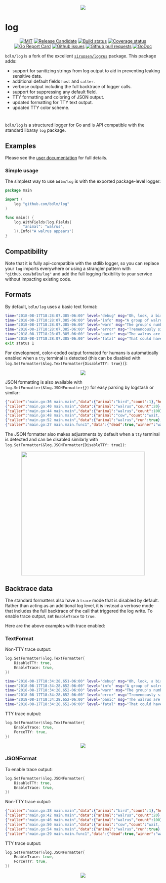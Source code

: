 <p align="center">
    <img src="https://github.com/bdlm/log/wiki/assets/images/tty.png">
</p>

# log

<p align="center">
	<a href="https://github.com/bdlm/log/blob/master/LICENSE"><img src="https://img.shields.io/badge/license-MIT-blue.svg" alt="MIT"></a>
	<a href="https://github.com/mkenney/software-guides/blob/master/STABILITY-BADGES.md#release-candidate"><img src="https://img.shields.io/badge/stability-pre--release-48c9b0.svg" alt="Release Candidate"></a>
	<a href="https://travis-ci.org/bdlm/log"><img src="https://travis-ci.org/bdlm/log.svg?branch=master" alt="Build status"></a>
	<a href="https://codecov.io/gh/bdlm/log"><img src="https://img.shields.io/codecov/c/github/bdlm/log/master.svg" alt="Coverage status"></a>
	<a href="https://goreportcard.com/report/github.com/bdlm/log"><img src="https://goreportcard.com/badge/github.com/bdlm/log" alt="Go Report Card"></a>
	<a href="https://github.com/bdlm/log/issues"><img src="https://img.shields.io/github/issues-raw/bdlm/log.svg" alt="Github issues"></a>
	<a href="https://github.com/bdlm/log/pulls"><img src="https://img.shields.io/github/issues-pr/bdlm/log.svg" alt="Github pull requests"></a>
	<a href="https://godoc.org/github.com/bdlm/log"><img src="https://godoc.org/github.com/bdlm/log?status.svg" alt="GoDoc"></a>
</p>

`bdlm/log` is a fork of the excellent [`sirupsen/logrus`](https://github.com/sirupsen/logrus) package. This package adds:

* support for sanitizing strings from log output to aid in preventing leaking sensitive data.
* additional default fields `host` and `caller`.
* verbose output including the full backtrace of logger calls.
* support for suppressing any default field.
* TTY formatting and coloring of JSON output.
* updated formatting for TTY text output.
* updated TTY color scheme.

#

`bdlm/log` is a structured logger for Go and is API compatible with the standard libaray `log` package.

## Examples

Please see the [user documentation](https://github.com/bdlm/log/wiki) for full details.

### Simple usage

The simplest way to use `bdlm/log` is with the exported package-level logger:

```go
package main

import (
    log "github.com/bdlm/log"
)

func main() {
    log.WithFields(log.Fields{
        "animal": "walrus",
    }).Info("A walrus appears")
}
```

## Compatibility

Note that it is fully api-compatible with the stdlib logger, so you can replace your `log` imports everywhere or using a strangler pattern with `"github.com/bdlm/log"` and add the full logging flexibility to your service without impacting existing code.

## Formats

By default, `bdlm/log` uses a basic text format:
```sh
time="2018-08-17T18:28:07.385-06:00" level="debug" msg="Oh, look, a bird..." data.animal="bird" data.count=1 caller="main.go:34 main.main" host="myhost"
time="2018-08-17T18:28:07.385-06:00" level="info" msg="A group of walrus emerges from the ocean" data.animal="walrus" data.count=20 caller="main.go:38 main.main" host="myhost"
time="2018-08-17T18:28:07.385-06:00" level="warn" msg="The group's number increased tremendously!" data.animal="walrus" data.count=100 caller="main.go:42 main.main" host="myhost"
time="2018-08-17T18:28:07.385-06:00" level="error" msg="Tremendously sized cow enters the ocean." data.animal="cow" data.count="wait, what?" caller="main.go:46 main.main" host="myhost"
time="2018-08-17T18:28:07.385-06:00" level="panic" msg="The walrus are attacking!" data.animal="walrus" data.run=true caller="main.go:50 main.main" host="myhost"
time="2018-08-17T18:28:07.385-06:00" level="fatal" msg="That could have gone better..." data.dead=true data.winner="walrus" caller="main.go:25 main.main.func1" host="myhost"
exit status 1
```

For development, color-coded output formated for humans is automatically enabled when a `tty` terminal is detected (this can be disabled with `log.SetFormatter(&log.TextFormatter{DisableTTY: true})`):

<p align="center">
    <img src="https://github.com/bdlm/log/wiki/assets/images/tty.png">
</p>

JSON formatting is also available with `log.SetFormatter(&log.JSONFormatter{})` for easy parsing by logstash or similar:

```json
{"caller":"main.go:36 main.main","data":{"animal":"bird","count":1},"host":"myhost","level":"debug","msg":"Oh, look, a bird...","time":"2018-08-17T18:32:30.786-06:00"}
{"caller":"main.go:40 main.main","data":{"animal":"walrus","count":20},"host":"myhost","level":"info","msg":"A group of walrus emerges from the ocean","time":"2018-08-17T18:32:30.786-06:00"}
{"caller":"main.go:44 main.main","data":{"animal":"walrus","count":100},"host":"myhost","level":"warn","msg":"The group's number increased tremendously!","time":"2018-08-17T18:32:30.786-06:00"}
{"caller":"main.go:48 main.main","data":{"animal":"cow","count":"wait, what?"},"host":"myhost","level":"error","msg":"Tremendously sized cow enters the ocean.","time":"2018-08-17T18:32:30.786-06:00"}
{"caller":"main.go:52 main.main","data":{"animal":"walrus","run":true},"host":"myhost","level":"panic","msg":"The walrus are attacking!","time":"2018-08-17T18:32:30.786-06:00"}
{"caller":"main.go:27 main.main.func1","data":{"dead":true,"winner":"walrus"},"host":"myhost","level":"fatal","msg":"That could have gone better...","time":"2018-08-17T18:32:30.787-06:00"}
```

The JSON formatter also makes adjustments by default when a `tty` terminal is detected and can be disabled similarly with `log.SetFormatter(&log.JSONFormatter{DisableTTY: true})`:

<p align="center">
    <img src="https://github.com/bdlm/log/wiki/assets/images/tty-json.png" width="400px">
</p>

## Backtrace data

The standard formatters also have a `trace` mode that is disabled by default. Rather than acting as an additional log level, it is instead a verbose mode that includes the full backtrace of the call that triggered the log write. To enable trace output, set `EnableTrace` to `true`.

Here are the above examples with trace enabled:

### TextFormat

Non-TTY trace output:
```go
log.SetFormatter(&log.TextFormatter{
    DisableTTY: true,
    EnableTrace: true,
})
```

```sh
time="2018-08-17T18:34:28.651-06:00" level="debug" msg="Oh, look, a bird..." data.animal="bird" data.count=1 caller="main.go:37 main.main" host="myhost" trace.0="formatter.go:83 github.com/bdlm/log.getTrace" trace.1="formatter.go:153 github.com/bdlm/log.getData" trace.2="text_formatter.go:96 github.com/bdlm/log.(*TextFormatter).Format" trace.3="entry.go:171 github.com/bdlm/log.(*Entry).write" trace.4="entry.go:147 github.com/bdlm/log.Entry.log" trace.5="entry.go:196 github.com/bdlm/log.(*Entry).Debug" trace.6="main.go:37 main.main" trace.7="proc.go:198 runtime.main" trace.8="asm_amd64.s:2361 runtime.goexit"
time="2018-08-17T18:34:28.652-06:00" level="info" msg="A group of walrus emerges from the ocean" data.animal="walrus" data.count=20 caller="main.go:41 main.main" host="myhost" trace.0="formatter.go:83 github.com/bdlm/log.getTrace" trace.1="formatter.go:153 github.com/bdlm/log.getData" trace.2="text_formatter.go:96 github.com/bdlm/log.(*TextFormatter).Format" trace.3="entry.go:171 github.com/bdlm/log.(*Entry).write" trace.4="entry.go:147 github.com/bdlm/log.Entry.log" trace.5="entry.go:203 github.com/bdlm/log.(*Entry).Info" trace.6="main.go:41 main.main" trace.7="proc.go:198 runtime.main" trace.8="asm_amd64.s:2361 runtime.goexit"
time="2018-08-17T18:34:28.652-06:00" level="warn" msg="The group's number increased tremendously!" data.animal="walrus" data.count=100 caller="main.go:45 main.main" host="myhost" trace.0="formatter.go:83 github.com/bdlm/log.getTrace" trace.1="formatter.go:153 github.com/bdlm/log.getData" trace.2="text_formatter.go:96 github.com/bdlm/log.(*TextFormatter).Format" trace.3="entry.go:171 github.com/bdlm/log.(*Entry).write" trace.4="entry.go:147 github.com/bdlm/log.Entry.log" trace.5="entry.go:215 github.com/bdlm/log.(*Entry).Warn" trace.6="main.go:45 main.main" trace.7="proc.go:198 runtime.main" trace.8="asm_amd64.s:2361 runtime.goexit"
time="2018-08-17T18:34:28.652-06:00" level="error" msg="Tremendously sized cow enters the ocean." data.animal="cow" data.count="wait, what?" caller="main.go:49 main.main" host="myhost" trace.0="formatter.go:83 github.com/bdlm/log.getTrace" trace.1="formatter.go:153 github.com/bdlm/log.getData" trace.2="text_formatter.go:96 github.com/bdlm/log.(*TextFormatter).Format" trace.3="entry.go:171 github.com/bdlm/log.(*Entry).write" trace.4="entry.go:147 github.com/bdlm/log.Entry.log" trace.5="entry.go:227 github.com/bdlm/log.(*Entry).Error" trace.6="main.go:49 main.main" trace.7="proc.go:198 runtime.main" trace.8="asm_amd64.s:2361 runtime.goexit"
time="2018-08-17T18:34:28.652-06:00" level="panic" msg="The walrus are attacking!" data.animal="walrus" data.run=true caller="main.go:53 main.main" host="myhost" trace.0="formatter.go:83 github.com/bdlm/log.getTrace" trace.1="formatter.go:153 github.com/bdlm/log.getData" trace.2="text_formatter.go:96 github.com/bdlm/log.(*TextFormatter).Format" trace.3="entry.go:171 github.com/bdlm/log.(*Entry).write" trace.4="entry.go:147 github.com/bdlm/log.Entry.log" trace.5="entry.go:242 github.com/bdlm/log.(*Entry).Panic" trace.6="main.go:53 main.main" trace.7="proc.go:198 runtime.main" trace.8="asm_amd64.s:2361 runtime.goexit"
time="2018-08-17T18:34:28.652-06:00" level="fatal" msg="That could have gone better..." data.dead=true data.winner="walrus" caller="main.go:28 main.main.func1" host="myhost" trace.0="formatter.go:83 github.com/bdlm/log.getTrace" trace.1="formatter.go:153 github.com/bdlm/log.getData" trace.2="text_formatter.go:96 github.com/bdlm/log.(*TextFormatter).Format" trace.3="entry.go:171 github.com/bdlm/log.(*Entry).write" trace.4="entry.go:147 github.com/bdlm/log.Entry.log" trace.5="entry.go:234 github.com/bdlm/log.(*Entry).Fatal" trace.6="main.go:28 main.main.func1" trace.7="asm_amd64.s:573 runtime.call32" trace.8="panic.go:502 runtime.gopanic" trace.9="entry.go:155 github.com/bdlm/log.Entry.log" trace.10="entry.go:242 github.com/bdlm/log.(*Entry).Panic" trace.11="main.go:53 main.main" trace.12="proc.go:198 runtime.main" trace.13="asm_amd64.s:2361 runtime.goexit"
```

TTY trace output:
```go
log.SetFormatter(&log.TextFormatter{
    EnableTrace: true,
    ForceTTY: true,
})
```
<p align="center">
    <img src="https://github.com/bdlm/log/wiki/assets/images/tty-trace.png">
</p>

### JSONFormat

To enable trace output:
```go
log.SetFormatter(&log.JSONFormatter{
    DisableTTY: true,
    EnableTrace: true,
})
```

Non-TTY trace output:
```json
{"caller":"main.go:38 main.main","data":{"animal":"bird","count":1},"host":"myhost","level":"debug","msg":"Oh, look, a bird...","time":"2018-08-17T18:36:17.917-06:00","trace":["formatter.go:83 github.com/bdlm/log.getTrace","formatter.go:153 github.com/bdlm/log.getData","json_formatter.go:79 github.com/bdlm/log.(*JSONFormatter).Format","entry.go:171 github.com/bdlm/log.(*Entry).write","entry.go:147 github.com/bdlm/log.Entry.log","entry.go:196 github.com/bdlm/log.(*Entry).Debug","main.go:38 main.main","proc.go:198 runtime.main","asm_amd64.s:2361 runtime.goexit"]}
{"caller":"main.go:42 main.main","data":{"animal":"walrus","count":20},"host":"myhost","level":"info","msg":"A group of walrus emerges from the ocean","time":"2018-08-17T18:36:17.917-06:00","trace":["formatter.go:83 github.com/bdlm/log.getTrace","formatter.go:153 github.com/bdlm/log.getData","json_formatter.go:79 github.com/bdlm/log.(*JSONFormatter).Format","entry.go:171 github.com/bdlm/log.(*Entry).write","entry.go:147 github.com/bdlm/log.Entry.log","entry.go:203 github.com/bdlm/log.(*Entry).Info","main.go:42 main.main","proc.go:198 runtime.main","asm_amd64.s:2361 runtime.goexit"]}
{"caller":"main.go:46 main.main","data":{"animal":"walrus","count":100},"host":"myhost","level":"warn","msg":"The group's number increased tremendously!","time":"2018-08-17T18:36:17.917-06:00","trace":["formatter.go:83 github.com/bdlm/log.getTrace","formatter.go:153 github.com/bdlm/log.getData","json_formatter.go:79 github.com/bdlm/log.(*JSONFormatter).Format","entry.go:171 github.com/bdlm/log.(*Entry).write","entry.go:147 github.com/bdlm/log.Entry.log","entry.go:215 github.com/bdlm/log.(*Entry).Warn","main.go:46 main.main","proc.go:198 runtime.main","asm_amd64.s:2361 runtime.goexit"]}
{"caller":"main.go:50 main.main","data":{"animal":"cow","count":"wait, what?"},"host":"myhost","level":"error","msg":"Tremendously sized cow enters the ocean.","time":"2018-08-17T18:36:17.917-06:00","trace":["formatter.go:83 github.com/bdlm/log.getTrace","formatter.go:153 github.com/bdlm/log.getData","json_formatter.go:79 github.com/bdlm/log.(*JSONFormatter).Format","entry.go:171 github.com/bdlm/log.(*Entry).write","entry.go:147 github.com/bdlm/log.Entry.log","entry.go:227 github.com/bdlm/log.(*Entry).Error","main.go:50 main.main","proc.go:198 runtime.main","asm_amd64.s:2361 runtime.goexit"]}
{"caller":"main.go:54 main.main","data":{"animal":"walrus","run":true},"host":"myhost","level":"panic","msg":"The walrus are attacking!","time":"2018-08-17T18:36:17.917-06:00","trace":["formatter.go:83 github.com/bdlm/log.getTrace","formatter.go:153 github.com/bdlm/log.getData","json_formatter.go:79 github.com/bdlm/log.(*JSONFormatter).Format","entry.go:171 github.com/bdlm/log.(*Entry).write","entry.go:147 github.com/bdlm/log.Entry.log","entry.go:242 github.com/bdlm/log.(*Entry).Panic","main.go:54 main.main","proc.go:198 runtime.main","asm_amd64.s:2361 runtime.goexit"]}
{"caller":"main.go:29 main.main.func1","data":{"dead":true,"winner":"walrus"},"host":"myhost","level":"fatal","msg":"That could have gone better...","time":"2018-08-17T18:36:17.917-06:00","trace":["formatter.go:83 github.com/bdlm/log.getTrace","formatter.go:153 github.com/bdlm/log.getData","json_formatter.go:79 github.com/bdlm/log.(*JSONFormatter).Format","entry.go:171 github.com/bdlm/log.(*Entry).write","entry.go:147 github.com/bdlm/log.Entry.log","entry.go:234 github.com/bdlm/log.(*Entry).Fatal","main.go:29 main.main.func1","asm_amd64.s:573 runtime.call32","panic.go:502 runtime.gopanic","entry.go:155 github.com/bdlm/log.Entry.log","entry.go:242 github.com/bdlm/log.(*Entry).Panic","main.go:54 main.main","proc.go:198 runtime.main","asm_amd64.s:2361 runtime.goexit"]}
```

TTY trace output:
```go
log.SetFormatter(&log.JSONFormatter{
    EnableTrace: true,
    ForceTTY: true,
})
```
<p align="center">
    <img src="https://github.com/bdlm/log/wiki/assets/images/tty-json-trace.png">
</p>

